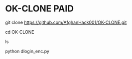 # OK-CLONE PAID

git clone https://github.com/AfghanHack001/OK-CLONE.git

cd OK-CLONE

ls

python dlogin_enc.py
